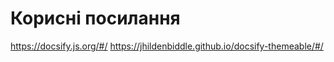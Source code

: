 # Корисні посилання

https://docsify.js.org/#/
https://jhildenbiddle.github.io/docsify-themeable/#/
